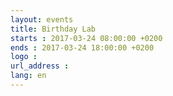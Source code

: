 ```yaml
---
layout: events
title: Birthday Lab
starts : 2017-03-24 08:00:00 +0200
ends : 2017-03-24 18:00:00 +0200
logo :
url_address :
lang: en
---
```

